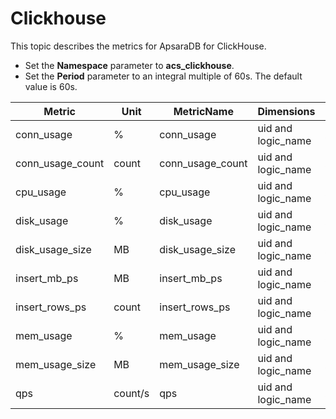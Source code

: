 # Clickhouse

This topic describes the metrics for ApsaraDB for ClickHouse.

-   Set the **Namespace** parameter to **acs\_clickhouse**.
-   Set the **Period** parameter to an integral multiple of 60s. The default value is 60s.

|Metric|Unit|MetricName|Dimensions|Statistics|
|------|----|----------|----------|----------|
|conn\_usage|%|conn\_usage|uid and logic\_name|Average|
|conn\_usage\_count|count|conn\_usage\_count|uid and logic\_name|Average|
|cpu\_usage|%|cpu\_usage|uid and logic\_name|Average|
|disk\_usage|%|disk\_usage|uid and logic\_name|Average|
|disk\_usage\_size|MB|disk\_usage\_size|uid and logic\_name|Average|
|insert\_mb\_ps|MB|insert\_mb\_ps|uid and logic\_name|Average|
|insert\_rows\_ps|count|insert\_rows\_ps|uid and logic\_name|Average|
|mem\_usage|%|mem\_usage|uid and logic\_name|Average|
|mem\_usage\_size|MB|mem\_usage\_size|uid and logic\_name|Average|
|qps|count/s|qps|uid and logic\_name|Average|

